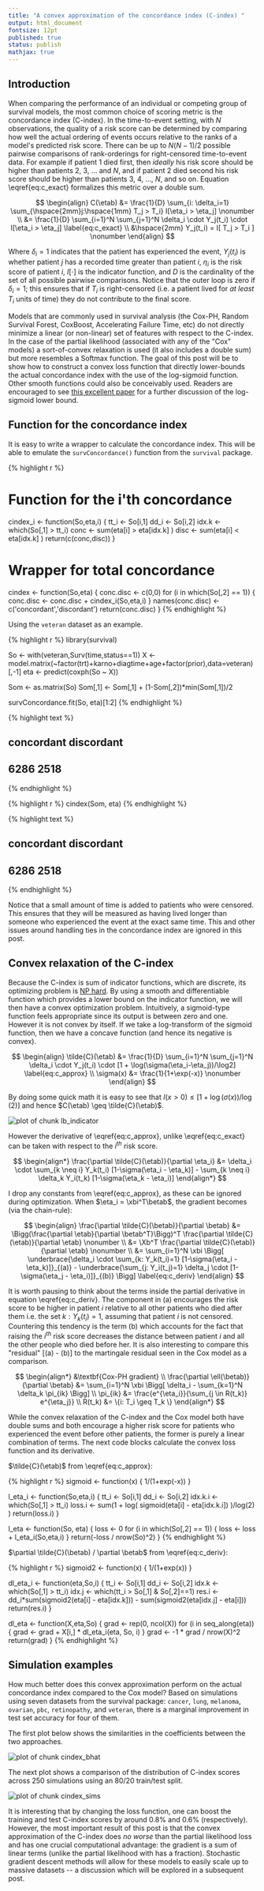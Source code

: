```yaml
---
title: "A convex approximation of the concordance index (C-index) "
output: html_document
fontsize: 12pt
published: true
status: publish
mathjax: true
---
```

 
$$
\newcommand{\etab}{\boldsymbol{\eta}}
\newcommand{\betab}{\boldsymbol{\beta}}
\newcommand{\xb}{\boldsymbol{x}}
\newcommand{\xbi}{\xb_i}
\newcommand{\Xb}{\boldsymbol{X}}
$$
 
## Introduction
 
When comparing the performance of an individual or competing group of survival models, the most common choice of scoring metric is the concordance index (C-index). In the time-to-event setting, with $N$ observations, the quality of a risk score can be determined by comparing how well the actual ordering of events occurs relative to the ranks of a model's predicted risk score. There can be up to $N(N-1)/2$ possible pairwise comparisons of rank-orderings for right-censored time-to-event data. For example if patient 1 died first, then *ideally* his risk score should be higher than patients 2, 3, ... and $N$, and if patient 2 died second his risk score should be higher than patients 3, 4, ..., $N$, and so on. Equation \eqref{eq:c_exact} formalizes this metric over a double sum.
 
$$
\begin{align}
C(\etab) &= \frac{1}{D} \sum_{i: \delta_i=1} \sum_{\hspace{2mm}j:\hspace{1mm} T_j > T_i} I[\eta_i > \eta_j] \nonumber \\
&= \frac{1}{D} \sum_{i=1}^N \sum_{j=1}^N \delta_i \cdot Y_j(t_i) \cdot I[\eta_i > \eta_j] \label{eq:c_exact} \\
&\hspace{2mm} Y_j(t_i) = I[ T_j > T_i ] \nonumber
\end{align}
$$
 
 
Where $\delta_i=1$ indicates that the patient has experienced the event, $Y_j(t_i)$ is whether patient $j$ has a recorded time greater than patient $i$, $\eta_i$ is the risk score of patient $i$, $I[\cdot]$ is the indicator function, and $D$ is the cardinality of the set of all possible pairwise comparisons. Notice that the outer loop is zero if $\delta_i=1$; this ensures that if $T_i$ is right-censored (i.e. a patient lived for *at least* $T_i$ units of time) they do not contribute to the final score.
 
Models that are commonly used in survival analysis (the Cox-PH, Random Survival Forest, CoxBoost, Accelerating Failure Time, etc) do not directly minimize a linear (or non-linear) set of features with respect to the C-index. In the case of the partial likelihood (associated with any of the "Cox" models) a sort-of-convex relaxation is used (it also includes a double sum) but more resembles a Softmax function. The goal of this post will be to show how to construct a convex loss function that directly lower-bounds the actual concordance index with the use of the log-sigmoid function. Other smooth functions could also be conceivably used. Readers are encouraged to see [this excellent paper](https://papers.nips.cc/paper/3375-on-ranking-in-survival-analysis-bounds-on-the-concordance-index.pdf) for a further discussion of the log-sigmoid lower bound. 
 
## Function for the concordance index
 
It is easy to write a wrapper to calculate the concordance index. This will be able to emulate the `survConcordance()` function from the `survival` package.
 

{% highlight r %}
# Function for the i'th concordance
cindex_i <- function(So,eta,i) {
  tt_i <- So[i,1]
  dd_i <- So[i,2]
  idx.k <- which(So[,1] > tt_i)
  conc <- sum(eta[i] > eta[idx.k]  )
  disc <- sum(eta[i] < eta[idx.k]  )
  return(c(conc,disc))
}
 
 
# Wrapper for total concordance
cindex <- function(So,eta) {
  conc.disc <- c(0,0)
  for (i in which(So[,2] == 1)) {
    conc.disc <- conc.disc + cindex_i(So,eta,i)
  }
  names(conc.disc) <- c('concordant','discordant')
  return(conc.disc)
}
{% endhighlight %}
 
Using the `veteran` dataset as an example. 
 

{% highlight r %}
library(survival)
 
So <- with(veteran,Surv(time,status==1))
X <- model.matrix(~factor(trt)+karno+diagtime+age+factor(prior),data=veteran)[,-1]
eta <- predict(coxph(So ~ X))
 
Som <- as.matrix(So)
Som[,1] <- Som[,1] + (1-Som[,2])*min(Som[,1])/2
 
survConcordance.fit(So, eta)[1:2]
{% endhighlight %}



{% highlight text %}
## concordant discordant 
##       6286       2518
{% endhighlight %}



{% highlight r %}
cindex(Som, eta)
{% endhighlight %}



{% highlight text %}
## concordant discordant 
##       6286       2518
{% endhighlight %}
 
Notice that a small amount of time is added to patients who were censored. This ensures that they will be measured as having lived longer than someone who experienced the event at the exact same time. This and other issues around handling ties in the concordance index are ignored in this post.
 
## Convex relaxation of the C-index
 
Because the C-index is sum of indicator functions, which are discrete, its optimizing problem is [NP hard](https://en.wikipedia.org/wiki/NP-hardness). By using a smooth and differentiable function which provides a lower bound on the indicator function, we will then have a convex optimization problem. Intuitively, a sigmoid-type function feels appropriate since its output is between zero and one. However it is not convex by itself. If we take a log-transform of the sigmoid function, then we have a concave function (and hence its negative is convex).
 
$$
\begin{align}
\tilde{C}(\etab) &= \frac{1}{D} \sum_{i=1}^N \sum_{j=1}^N \delta_i \cdot  Y_j(t_i) \cdot [1 + \log(\sigma(\eta_i-\eta_j))/\log2] \label{eq:c_approx} \\
\sigma(x) &= \frac{1}{1+\exp(-x)} \nonumber
\end{align}
$$
 
By doing some quick math it is easy to see that $I(x>0) \leq [1+ \log(\sigma(x))/\log(2)]$ and hence $C(\etab) \geq \tilde{C}(\etab)$.
 
![plot of chunk lb_indicator](/figures/lb_indicator-1.png)
 
 
However the derivative of \eqref{eq:c_approx}, unlike \eqref{eq:c_exact} can be taken with respect to the $i^{th}$ risk score.
 
$$
\begin{align*}
\frac{\partial \tilde{C}(\etab)}{\partial \eta_i} &= \delta_i \cdot \sum_{k \neq i} Y_k(t_i) [1-\sigma(\eta_i - \eta_k)] - \sum_{k \neq i} \delta_k Y_i(t_k) [1-\sigma(\eta_k - \eta_i)]
\end{align*}
$$
 
I drop any constants from \eqref{eq:c_approx}, as these can be ignored during optimization. When $\eta_i = \xbi^T\betab$, the gradient becomes (via the chain-rule):
 
$$
\begin{align}
\frac{\partial \tilde{C}(\betab)}{\partial \betab} &= \Bigg(\frac{\partial \etab}{\partial \betab^T}\Bigg)^T \frac{\partial \tilde{C}(\etab)}{\partial \etab} \nonumber \\
&= \Xb^T \frac{\partial \tilde{C}(\etab)}{\partial \etab} \nonumber  \\
&= \sum_{i=1}^N \xbi \Bigg[ \underbrace{\delta_i \cdot \sum_{k: Y_k(t_i)=1} [1-\sigma(\eta_i - \eta_k)]}_{(a)} - \underbrace{\sum_{j: Y_i(t_j)=1} \delta_j \cdot [1-\sigma(\eta_j - \eta_i)]}_{(b)} \Bigg] \label{eq:c_deriv}
\end{align}
$$
 
It is worth pausing to think about the terms inside the partial derivative in equation \eqref{eq:c_deriv}. The component in (a) encourages the risk score to be higher in patient $i$ relative to all other patients who died after them i.e. the set $k: Y_k(t_i)=1$, assuming that patient $i$ is not censored. Countering this tendency is the term (b) which accounts for the fact that raising the $i^{th}$ risk score decreases the distance between patient $i$ and all the other people who died before her. It is also interesting to compare this "residual" [(a) - (b)] to the martingale residual seen in the Cox model as a comparison.
 
$$
\begin{align*}
&\textbf{Cox-PH gradient} \\
\frac{\partial \ell(\betab)}{\partial \betab} &= \sum_{i=1}^N \xbi \Bigg[ \delta_i - \sum_{k=1}^N \delta_k \pi_{ik}   \Bigg] \\
\pi_{ik} &= \frac{e^{\eta_i}}{\sum_{j \in R(t_k)} e^{\eta_j}} \\
R(t_k) &= \{i: T_i \geq T_k \}
\end{align*}
$$
 
While the convex relaxation of the C-index and the Cox model both have double sums and both encourage a higher risk score for patients who experienced the event before other patients, the former is purely a linear combination of terms. The next code blocks calculate the convex loss function and its derivative.
 
$\tilde{C}(\etab)$ from \eqref{eq:c_approx}:

{% highlight r %}
sigmoid <- function(x) { 1/(1+exp(-x)) }
 
l_eta_i <- function(So,eta,i) {
  tt_i <- So[i,1]
  dd_i <- So[i,2]
  idx.k.i <- which(So[,1] > tt_i)
  loss.i <- sum(1 + log( sigmoid(eta[i] - eta[idx.k.i]) )/log(2) )
  return(loss.i)
}
 
l_eta <- function(So, eta) {
  loss <- 0
  for (i in which(So[,2] == 1)) {
    loss <- loss + l_eta_i(So,eta,i)
  }
  return(-loss / nrow(So)^2)
}
{% endhighlight %}
 
$\partial \tilde{C}(\betab) / \partial \betab$ from \eqref{eq:c_deriv}:

{% highlight r %}
sigmoid2 <- function(x) { 1/(1+exp(x)) }
 
dl_eta_i <- function(eta,So,i) {
  tt_i <- So[i,1]
  dd_i <- So[i,2]
  idx.k <- which(So[,1] > tt_i)
  idx.j <- which(tt_i > So[,1] & So[,2]==1) 
  res.i <- dd_i*sum(sigmoid2(eta[i] - eta[idx.k])) - sum(sigmoid2(eta[idx.j] - eta[i]))
  return(res.i)
}
 
dl_eta <- function(X,eta,So) {
  grad <- rep(0, ncol(X))
  for (i in seq_along(eta)) {
    grad <- grad + X[i,] * dl_eta_i(eta, So, i)
  }
  grad <- -1 * grad / nrow(X)^2
  return(grad)
}
{% endhighlight %}
 
## Simulation examples
 
How much better does this convex approximation perform on the actual concordance index compared to the Cox model? Based on simulations using seven datasets from the survival package: `cancer`, `lung`, `melanoma`, `ovarian`, `pbc`, `retinopathy`, and `veteran`, there is a marginal improvement in test set accuracy for four of them.
 
The first plot below shows the similarities in the coefficients between the two approaches. 
 
![plot of chunk cindex_bhat](/figures/cindex_bhat-1.png)
 
The next plot shows a comparison of the distribution of C-index scores across 250 simulations using an 80/20 train/test split. 
 
![plot of chunk cindex_sims](/figures/cindex_sims-1.png)
 
It is interesting that by changing the loss function, one can boost the training and test C-index scores by around 0.8% and 0.6% (respectively). However, the most important result of this post is that the convex approximation of the C-index does *no worse* than the partial likelihood loss and has one crucial computational advantage: the gradient is a sum of linear terms (unlike the partial likelihood with has a fraction). Stochastic gradient descent methods will allow for these models to easily scale up to  massive datasets -- a discussion which will be explored in a subsequent post.
 
 
 
